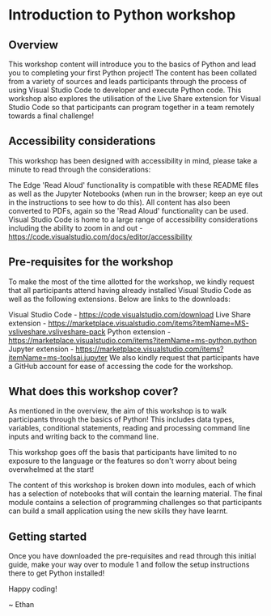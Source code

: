 # Introduction to Python workshop
## Overview
This workshop content will introduce you to the basics of Python and lead you to completing your first Python project! The content has been collated from a variety of sources and leads participants through the process of using Visual Studio Code to developer and execute Python code. This workshop also explores the utilisation of the Live Share extension for Visual Studio Code so that participants can program together in a team remotely towards a final challenge!

## Accessibility considerations
This workshop has been designed with accessibility in mind, please take a minute to read through the considerations:

The Edge 'Read Aloud' functionality is compatible with these README files as well as the Jupyter Notebooks (when run in the browser; keep an eye out in the instructions to see how to do this).
All content has also been converted to PDFs, again so the 'Read Aloud' functionality can be used.
Visual Studio Code is home to a large range of accessibility considerations including the ability to zoom in and out - https://code.visualstudio.com/docs/editor/accessibility

## Pre-requisites for the workshop
To make the most of the time allotted for the workshop, we kindly request that all participants attend having already installed Visual Studio Code as well as the following extensions. Below are links to the downloads:

Visual Studio Code - https://code.visualstudio.com/download
Live Share extension - https://marketplace.visualstudio.com/items?itemName=MS-vsliveshare.vsliveshare-pack
Python extension - https://marketplace.visualstudio.com/items?itemName=ms-python.python
Jupyter extension - https://marketplace.visualstudio.com/items?itemName=ms-toolsai.jupyter
We also kindly request that participants have a GitHub account for ease of accessing the code for the workshop.

## What does this workshop cover?
As mentioned in the overview, the aim of this workshop is to walk participants through the basics of Python! This includes data types, variables, conditional statements, reading and processing command line inputs and writing back to the command line.

This workshop goes off the basis that participants have limited to no exposure to the language or the features so don't worry about being overwhelmed at the start!

The content of this workshop is broken down into modules, each of which has a selection of notebooks that will contain the learning material. The final module contains a selection of programming challenges so that participants can build a small application using the new skills they have learnt.

## Getting started
Once you have downloaded the pre-requisites and read through this initial guide, make your way over to module 1 and follow the setup instructions there to get Python installed!

Happy coding!

~ Ethan
